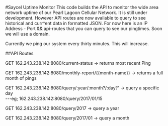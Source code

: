 #Saycel Uptime Monitor
This code builds the API to monitor the wide area network uptime of our Pearl Lagoon Cellular Network.  It is still under development.  However API routes are now available to query to see historical and curr†ent data in formatted JSON.  For now here is an IP Address - Port && api-routes that you can query to see our pingtimes. Soon we will use a domain. 

Currently we ping our system every thirty minutes.  This will increase. 

##API Routes

GET 162.243.238.142:8080/current-status -> returns most recent Ping  

GET 162.243.238.142:8080/monthly-report/{{month-name}} -> returns a full month of pings  

GET 162.243.238.142:8080/query/:year/:month?/:day?' -> query a specific day  
---eg; 162.243.238.142:8080/query/2017/01/15  

GET 162.243.238.142:8080/query/2017 -> query a year  

GET 162.243.238.142:8080/query/2017/01 -> query a month  


